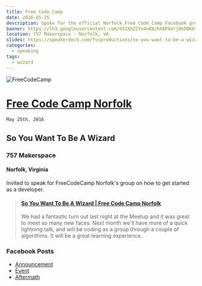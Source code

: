 ```yaml
---
title: Free Code Camp
date: 2016-05-25
description: Spoke for the official Norfolk Free Code Camp Facebook group!
banner: https://lh3.googleusercontent.com/d31XhZCYv4nK8zhXAPAUrjOnD0KbYG8nPtEWASKj8FLU2yhnxW_yJtCNgmQa464PjH2U7xL-oglivvuz2O9Q1ig7Bz99HNrzBZ719rliaUJF4WtJpl9w9BhG6fSmX_Hb9bqSvIXI4Nw8FfRGxN_vyMkVLqrzrQ5i1fWMGt1d-F7mWJGBRRX87jkBGL4-uz6kPYr3Dszo-INvidtYL0x7p_PWlgyNoXHyXStMpo4BUEZHK815Z4QHYTgKurCeQ1fUcJTr8qQ7gBfYjRcOF_-UfHyFhgm3u64t3TH4dcA-2nPj7kRENpXI3K5TMgFXX4NCgdN8lzdcr2uts0ZRkzoaqCIhA26lK0o8-pJ4JPU-A-OBOVNBJXDD2tJ7mAhvnr7FulejBxQDKsLRozbt1R3IjeBx0mGnLX0N0jWQWi8Hk5ZZJmys53vLGmyxujSZBNgP0AsteyFuYMn1FsBFGqDAZ5Ef2Dd1RhZwlfw-4h48jqjvoOAl5L2Tvym3_f4tDglLJ2QihLqBC1DAWj_Us_PlBg97AV0cWmkqSxAGPOrMvDW8HtXb7xPtPKcyPveyVK9cDsY0Qk1q7V7meDYdPf8C_qzcoXrFnv1AnzH9DmlV2-ylU2SAM-7ZZnMy8L5t_3Y3=w720-h960-no
location: 757 Makerspace - Norfolk, VA
slides: https://speakerdeck.com/fvcproductions/so-you-want-to-be-a-wizard-free-code-camp-norfolk
categories:
  - speaking
tags:
  - wizard
---
```


![FreeCodeCamp](https://lh3.googleusercontent.com/SEX2PQFrAVghmU37-LTwe1rqIVOwBxUps8HnvqW-eQ4OVT-MJ6WZMFcfzU1nygfmiOEYIvE_04jbbQBqz3jVF_K7mW_t5zLfshQyPpOQhB7_Ts_HPT-duDf0cgbOpYstuLFm404vkyetKYeTUQEn6Tp1Mk7deBCO-csaZox2BaXWqiUOHTyINrcnP1nBZtHl_imU2mPGCKq_gnM8N9wXF2ocyKWCei0rLqPjjj6UR_11QPtA3OQ-PjaOQqplymUkOJm6keQ0Qh-XcFcP8DnieyGTQUqhXmDAGgyVJyf32FoJ3DL5gYRilbwj4nBcwmWUw2mePeXlNw72hZaAEXPI1l3lv9rBBZx2He9VjqQDsl8zKj-rk1EG4jMV1txS12T3zgw7KmKRI0FkNQyvfyeLc4QfdmMfMiIvmkhTiDTQInhm_DM82myYuR2YHXOWBabyK1Firzcv-7AanCEZzQDQKON5Puys0Z3B156kCIpuzYATYwr1cKCd-EgUX_E1dZnZE8ZbQsBQltzL_s1qpx13njYaRkO3BIAhkchTkm5hbIEZyTg6WN7fCWId3eclVymHXSOIE1aUSMVTNezsqiJaqHjvlAplmp-CB7SDE2v7U9DR63rXMVAuSj9lDvvdt66L=s512-no)

# [Free Code Camp Norfolk](https://www.facebook.com/groups/free.code.camp.norfolk/)

`May 25th, 2016`

## **So You Want To Be A Wizard**

### 757 Makerspace

#### Norfolk, Virginia

Invited to speak for FreeCodeCamp Norfolk's group on how to get started as a developer.

<blockquote class="embedly-card"><h4><a href="https://speakerdeck.com/fvcproductions/so-you-want-to-be-a-wizard-free-code-camp-norfolk">So You Want To Be A Wizard | Free Code Camp Norfolk</a></h4><p>We had a fantastic turn out last night at the Meetup and it was great to meet so many new faces. Next month we'll have more of a quick lightning talk, and will be coding as a group through a couple of algorithms. It will be a great learning experience.</p></blockquote>
<script async src="//cdn.embedly.com/widgets/platform.js" charset="UTF-8"></script>

### Facebook Posts

- [Announcement](https://www.facebook.com/groups/free.code.camp.norfolk/permalink/812271315539607/)
- [Event](https://www.facebook.com/groups/free.code.camp.norfolk/permalink/806430109457061/)
- [Aftermath](https://www.facebook.com/groups/free.code.camp.norfolk/permalink/812716962161709/)
